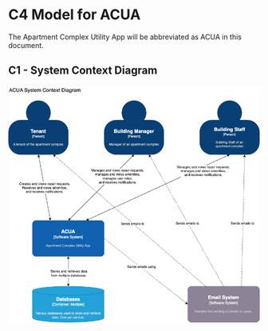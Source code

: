 # C4 Model for ACUA

The Apartment Complex Utility App will be abbreviated as ACUA in this document.

## C1 - System Context Diagram

![System Context Diagram](./media/c1-context.png)
